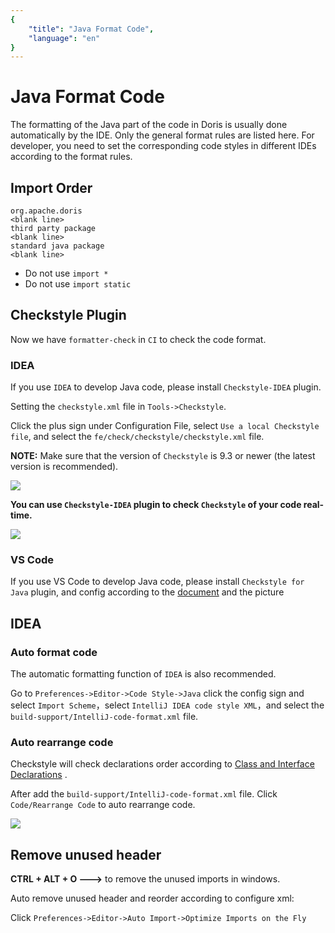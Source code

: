 ```yaml
---
{
    "title": "Java Format Code",
    "language": "en"
}
---
```


<!-- 
Licensed to the Apache Software Foundation (ASF) under one
or more contributor license agreements.  See the NOTICE file
distributed with this work for additional information
regarding copyright ownership.  The ASF licenses this file
to you under the Apache License, Version 2.0 (the
"License"); you may not use this file except in compliance
with the License.  You may obtain a copy of the License at

  http://www.apache.org/licenses/LICENSE-2.0

Unless required by applicable law or agreed to in writing,
software distributed under the License is distributed on an
"AS IS" BASIS, WITHOUT WARRANTIES OR CONDITIONS OF ANY
KIND, either express or implied.  See the License for the
specific language governing permissions and limitations
under the License.
-->

# Java Format Code

The formatting of the Java part of the code in Doris is usually done automatically by the IDE. Only the general format rules are listed here. For developer, you need to set the corresponding code styles in different IDEs according to the format rules.

## Import Order

```
org.apache.doris
<blank line>
third party package
<blank line>
standard java package
<blank line>
```

* Do not use `import *`
* Do not use `import static`

## Checkstyle Plugin

Now we have `formatter-check` in `CI` to check the code format.

### IDEA

If you use `IDEA` to develop Java code, please install `Checkstyle-IDEA` plugin.

Setting the `checkstyle.xml` file in `Tools->Checkstyle`.

Click the plus sign under Configuration File, select `Use a local Checkstyle file`, and select the `fe/check/checkstyle/checkstyle.xml` file.

**NOTE:** Make sure that the version of `Checkstyle` is 9.3 or newer (the latest version is recommended).

![](/images/idea-checkstyle-version.png)

**You can use `Checkstyle-IDEA` plugin to check `Checkstyle` of your code real-time.**

![](/images/idea-checkstyle-plugin-en.png)

### VS Code

If you use VS Code to develop Java code, please install `Checkstyle for Java` plugin, and config according to the [document](https://code.visualstudio.com/docs/java/java-linting) and the picture

## IDEA

### Auto format code

The automatic formatting function of `IDEA` is also recommended.

Go to `Preferences->Editor->Code Style->Java` click the config sign and select `Import Scheme`，select `IntelliJ IDEA code style XML`，and select the `build-support/IntelliJ-code-format.xml` file.

### Auto rearrange code

Checkstyle will check declarations order according to [Class and Interface Declarations](https://www.oracle.com/java/technologies/javase/codeconventions-fileorganization.html#1852) .

After add the `build-support/IntelliJ-code-format.xml` file. Click `Code/Rearrange Code` to auto rearrange code.

![](/images/idea-rearrange-code.png)

## Remove unused header

**CTRL + ALT + O --->** to remove the unused imports in windows.

Auto remove unused header and reorder according to configure xml:

Click `Preferences->Editor->Auto Import->Optimize Imports on the Fly`

